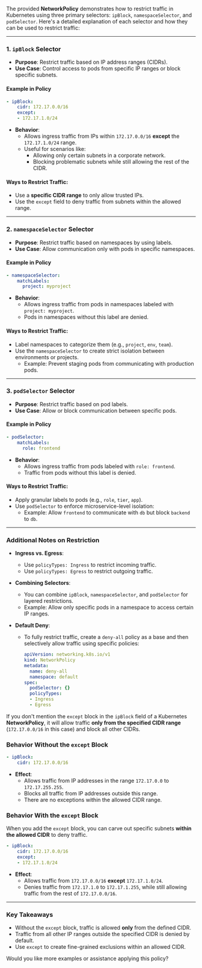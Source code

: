 The provided **NetworkPolicy** demonstrates how to restrict traffic in Kubernetes using three primary selectors: `ipBlock`, `namespaceSelector`, and `podSelector`. Here's a detailed explanation of each selector and how they can be used to restrict traffic:

---

### **1. `ipBlock` Selector**
- **Purpose**: Restrict traffic based on IP address ranges (CIDRs).
- **Use Case**: Control access to pods from specific IP ranges or block specific subnets.

#### **Example in Policy**
```yaml
- ipBlock:
    cidr: 172.17.0.0/16
    except:
    - 172.17.1.0/24
```
- **Behavior**: 
  - Allows ingress traffic from IPs within `172.17.0.0/16` **except** the `172.17.1.0/24` range.
  - Useful for scenarios like:
    - Allowing only certain subnets in a corporate network.
    - Blocking problematic subnets while still allowing the rest of the CIDR.

#### **Ways to Restrict Traffic**:
- Use a **specific CIDR range** to only allow trusted IPs.
- Use the `except` field to deny traffic from subnets within the allowed range.

---

### **2. `namespaceSelector` Selector**
- **Purpose**: Restrict traffic based on namespaces by using labels.
- **Use Case**: Allow communication only with pods in specific namespaces.

#### **Example in Policy**
```yaml
- namespaceSelector:
    matchLabels:
      project: myproject
```
- **Behavior**:
  - Allows ingress traffic from pods in namespaces labeled with `project: myproject`.
  - Pods in namespaces without this label are denied.

#### **Ways to Restrict Traffic**:
- Label namespaces to categorize them (e.g., `project`, `env`, `team`).
- Use the `namespaceSelector` to create strict isolation between environments or projects.
  - Example: Prevent staging pods from communicating with production pods.

---

### **3. `podSelector` Selector**
- **Purpose**: Restrict traffic based on pod labels.
- **Use Case**: Allow or block communication between specific pods.

#### **Example in Policy**
```yaml
- podSelector:
    matchLabels:
      role: frontend
```
- **Behavior**:
  - Allows ingress traffic from pods labeled with `role: frontend`.
  - Traffic from pods without this label is denied.

#### **Ways to Restrict Traffic**:
- Apply granular labels to pods (e.g., `role`, `tier`, `app`).
- Use `podSelector` to enforce microservice-level isolation:
  - Example: Allow `frontend` to communicate with `db` but block `backend` to `db`.

---

### **Additional Notes on Restriction**
- **Ingress vs. Egress**:
  - Use `policyTypes: Ingress` to restrict incoming traffic.
  - Use `policyTypes: Egress` to restrict outgoing traffic.
  
- **Combining Selectors**:
  - You can combine `ipBlock`, `namespaceSelector`, and `podSelector` for layered restrictions.
  - Example: Allow only specific pods in a namespace to access certain IP ranges.

- **Default Deny**:
  - To fully restrict traffic, create a `deny-all` policy as a base and then selectively allow traffic using specific policies:
    ```yaml
    apiVersion: networking.k8s.io/v1
    kind: NetworkPolicy
    metadata:
      name: deny-all
      namespace: default
    spec:
      podSelector: {}
      policyTypes:
      - Ingress
      - Egress
    ```

If you don't mention the `except` block in the `ipBlock` field of a Kubernetes **NetworkPolicy**, it will allow traffic **only from the specified CIDR range** (`172.17.0.0/16` in this case) and block all other CIDRs.

### **Behavior Without the `except` Block**
```yaml
- ipBlock:
    cidr: 172.17.0.0/16
```
- **Effect**:
  - Allows traffic from IP addresses in the range `172.17.0.0` to `172.17.255.255`.
  - Blocks all traffic from IP addresses outside this range.
  - There are no exceptions within the allowed CIDR range.

### **Behavior With the `except` Block**
When you add the `except` block, you can carve out specific subnets **within the allowed CIDR** to deny traffic.

```yaml
- ipBlock:
    cidr: 172.17.0.0/16
    except:
    - 172.17.1.0/24
```
- **Effect**:
  - Allows traffic from `172.17.0.0/16` **except** `172.17.1.0/24`.
  - Denies traffic from `172.17.1.0` to `172.17.1.255`, while still allowing traffic from the rest of `172.17.0.0/16`.

---

### **Key Takeaways**
- Without the `except` block, traffic is allowed **only** from the defined CIDR.
- Traffic from all other IP ranges outside the specified CIDR is denied by default.
- Use `except` to create fine-grained exclusions within an allowed CIDR.

Would you like more examples or assistance applying this policy?


